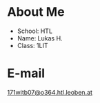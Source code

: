About Me
==========
* School: HTL
* Name: Lukas H.
* Class: 1LIT

# E-mail
171witb07@o364.htl.leoben.at

